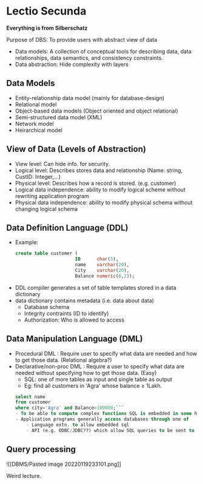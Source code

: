 # Lectio Secunda
**Everything is from Silberschatz**

Purpose of DBS: To provide users with abstract view of data
- Data models: A collection of conceptual tools for describing data, data relationships, data semantics, and consistency constraints.
- Data abstraction: Hide complexity with layers

## Data Models
- Entity-relationship data model (mainly for database-design)
- Relational model
- Object-based data models (Object oriented and object relational)
- Semi-structured data model (XML)
- Network model
- Heirarchical model

## View of Data (Levels of Abstraction)
- View level: Can hide info. for security.
- Logical level: Describes stores data and relationship (Name: string, CustID: Integer,...)
- Physical level: Describes how a record is stored. (e.g. customer)
- Logical data independence: ability to modify logical scheme without rewriting application program
- Physical data independence: ability to modify physical schema without changing logical schema

## Data Definition Language (DDL)
- Example: 
  ```sql
  create table customer (
						ID 		char(5),
						name 	varchar(20),
						City 	varchar(20),
						Balance numeric(8,2));
  ```
- DDL compiler generates a set of table templates stored in a data dictionary
- data dictionary contains metadata (i.e. data about data)
	- Database schema
	- Integrity contraints (ID to identify)
	- Authorization: Who is allowed to access

## Data Manipulation Language (DML)
- Procedural DML : Require user to specify what data are needed and how to get those data. (Relational algebra?)
- Declarative/non-proc DML : Require a user to specify what data are needed without specifying how to get those data. (Easy)
	- SQL: one of more tables as input and single table as output
	- Eg: find all customers in 'Agra' whose balance $\geq$ 1Lakh.
	```sql
	select name
	from customer
	where city='Agra' and Balance>100000;```
	- To be able to compute complex functions SQL is embedded in some higher-level language
	- Application programs generally access databases through one of
		- Language extn. to allow embedded sql
		- API (e.g. ODBC/JDBC??) which allow SQL queries to be sent to database

## Query processing 
![[DBMS/Pasted image 20220119233101.png]]

Weird lecture. 